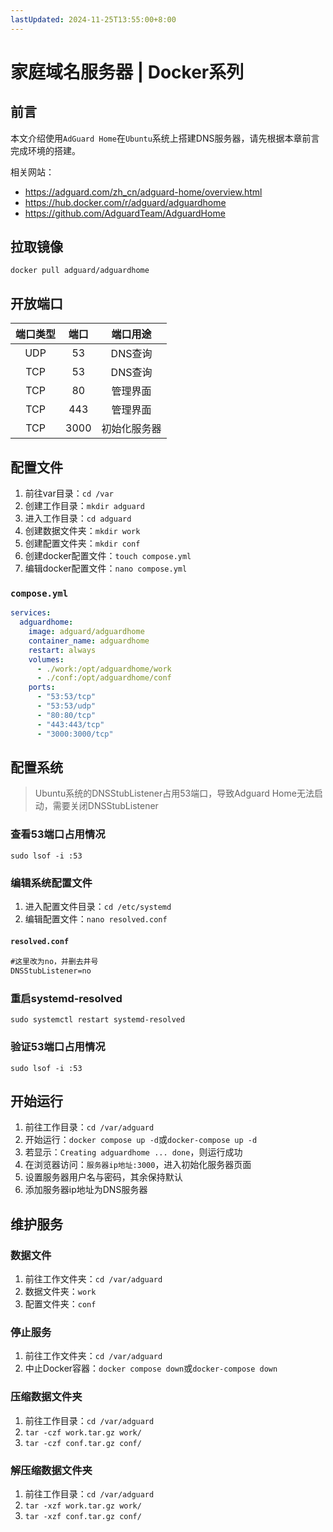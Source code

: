 ```yaml
---
lastUpdated: 2024-11-25T13:55:00+8:00
---
```


# 家庭域名服务器 | Docker系列

## 前言

本文介绍使用```AdGuard Home```在```Ubuntu```系统上搭建DNS服务器，请先根据本章前言完成环境的搭建。

相关网站：

- <https://adguard.com/zh_cn/adguard-home/overview.html>
- <https://hub.docker.com/r/adguard/adguardhome>
- <https://github.com/AdguardTeam/AdguardHome>

## 拉取镜像

```docker pull adguard/adguardhome```

## 开放端口

| 端口类型 | 端口  |   端口用途   |
| :------: | :---: | :----------: |
|   UDP    |  53   |   DNS查询    |
|   TCP    |  53   |   DNS查询    |
|   TCP    |  80   |   管理界面   |
|   TCP    |  443  |   管理界面   |
|   TCP    | 3000  | 初始化服务器 |

## 配置文件

1. 前往var目录：```cd /var```
2. 创建工作目录：```mkdir adguard```
3. 进入工作目录：```cd adguard```
4. 创建数据文件夹：```mkdir work```
5. 创建配置文件夹：```mkdir conf```
6. 创建docker配置文件：```touch compose.yml```
7. 编辑docker配置文件：```nano compose.yml```

### ```compose.yml```

```yml
services:
  adguardhome:
    image: adguard/adguardhome
    container_name: adguardhome
    restart: always
    volumes:
      - ./work:/opt/adguardhome/work
      - ./conf:/opt/adguardhome/conf
    ports:
      - "53:53/tcp"
      - "53:53/udp"
      - "80:80/tcp"
      - "443:443/tcp"
      - "3000:3000/tcp"
```

## 配置系统

> Ubuntu系统的DNSStubListener占用53端口，导致Adguard Home无法启动，需要关闭DNSStubListener

### 查看53端口占用情况

```sudo lsof -i :53```

### 编辑系统配置文件

1. 进入配置文件目录：```cd /etc/systemd```
2. 编辑配置文件：```nano resolved.conf```

#### ```resolved.conf```

```txt
#这里改为no，并删去井号
DNSStubListener=no
```

### 重启systemd-resolved

```sudo systemctl restart systemd-resolved```

### 验证53端口占用情况

```sudo lsof -i :53```

## 开始运行

1. 前往工作目录：```cd /var/adguard```
2. 开始运行：```docker compose up -d```或```docker-compose up -d```
3. 若显示：```Creating adguardhome ... done```，则运行成功
4. 在浏览器访问：```服务器ip地址:3000```，进入初始化服务器页面
5. 设置服务器用户名与密码，其余保持默认
6. 添加服务器ip地址为DNS服务器

## 维护服务

### 数据文件

1. 前往工作文件夹：```cd /var/adguard```
2. 数据文件夹：```work```
3. 配置文件夹：```conf```

### 停止服务

1. 前往工作文件夹：```cd /var/adguard```
2. 中止Docker容器：```docker compose down```或```docker-compose down```

### 压缩数据文件夹

1. 前往工作目录：```cd /var/adguard```
2. ```tar -czf work.tar.gz work/```
3. ```tar -czf conf.tar.gz conf/```

### 解压缩数据文件夹

1. 前往工作目录：```cd /var/adguard```
2. ```tar -xzf work.tar.gz work/```
3. ```tar -xzf conf.tar.gz conf/```
